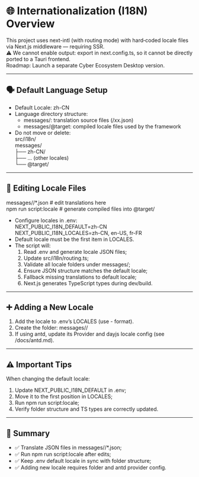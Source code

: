 # 🌐 Internationalization (I18N) Overview

This project uses next-intl (with routing mode) with hard‑coded locale files via Next.js middleware — requiring SSR.  
⚠️ We cannot enable output: export in next.config.ts, so it cannot be directly ported to a Tauri frontend.  
Roadmap: Launch a separate Cyber Ecosystem Desktop version.

---

## 🗣️ Default Language Setup

- Default Locale: zh-CN  
- Language directory structure:  
    - messages/: translation source files (<locale>/xx.json)  
    - messages/@target: compiled locale files used by the framework  
- Do not move or delete:  
  src/i18n/  
  messages/  
  ├── zh-CN/  
  ├── … (other locales)  
  └── @target/  

---

## 🔧 Editing Locale Files

messages/<locale>/*.json        # edit translations here  
npm run script:locale           # generate compiled files into @target/  

- Configure locales in .env:  
  NEXT_PUBLIC_I18N_DEFAULT=zh-CN  
  NEXT_PUBLIC_I18N_LOCALES=zh-CN, en-US, fr-FR  
- Default locale must be the first item in LOCALES.  
- The script will:  
    1. Read .env and generate locale JSON files;  
    2. Update src/i18n/routing.ts;  
    3. Validate all locale folders under messages/;  
    4. Ensure JSON structure matches the default locale;  
    5. Fallback missing translations to default locale;  
    6. Next.js generates TypeScript types during dev/build.  

---

## ➕ Adding a New Locale

1. Add the locale to .env’s LOCALES (use <lang>-<region> format).
2. Create the folder:
   messages/<new-locale>/
3. If using antd, update its Provider and dayjs locale config (see /docs/antd.md).

---

## ⚠️ Important Tips

When changing the default locale:
1. Update NEXT_PUBLIC_I18N_DEFAULT in .env;
2. Move it to the first position in LOCALES;
3. Run npm run script:locale;
4. Verify folder structure and TS types are correctly updated.

---

## 🧩 Summary

- ✅ Translate JSON files in messages/<locale>/*.json;
- ✅ Run npm run script:locale after edits;
- ✅ Keep .env default locale in sync with folder structure;
- ✅ Adding new locale requires folder and antd provider config.
